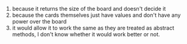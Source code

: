 1. because it returns the size of the board and doesn't decide it
2. because the cards themselves just have values and don't have any power over the board
3. it would allow it to work the same as they are treated as abstract methods, I don't know whether it would work better or not.